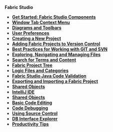 <strong>Fabric Studio<strong>
<ul>

<li><a href="/articles/04_fabric_studio/01_UI_components_and_menus.md">Get Started: Fabric Studio Components</a></li>
<li><a href="/articles/04_fabric_studio/02_window_tab_context_menu.md">Window Tab Context Menu</li>
<studio><li><a href="/articles/04_fabric_studio/03_diagram_and_toolbars.md">Diagrams and Toolbars</li></studio>
<studio><li><a href="/articles/04_fabric_studio/04_user_preferences.md">User Preferences</a></li></studio>
<studio><li><a href="/articles/04_fabric_studio/05_creating_a_new_project.md">Creating a New Project</a></li></studio>
<studio><li><a href="/articles/04_fabric_studio/06_adding_fabric_projects_to_version_control.md">Adding Fabric Projects to Version Control</a></li></studio>
<studio><li><a href="/articles/04_fabric_studio/07_best_practices_for_working_with_GIT_and_SVN.md">Best Practices for Working with GIT and SVN</a></li></studio>
<web><li><a href="/articles/04_fabric_studio/21_web_file_explorer_and_navigation.md">Exploring, Navigating and Managing Files</a></li></web>
<web><li><a href="/articles/04_fabric_studio/22_web_search.md">Search for Terms and Content</a></li></web>
<li><a href="/articles/04_fabric_studio/08_fabric_project_tree.md">Fabric Project Tree</a></li>
<li><a href="/articles/04_fabric_studio/09_logic_files_and_categories.md">Logic Files and Categories</a></li>
<studio><li><a href="/articles/04_fabric_studio/10_fabric_studio_validating_java_code_within_a_project.md">Fabric Studio Java Code Validation</a></li></studio>
<studio><li><a href="/articles/04_fabric_studio/11_fabric_studio_exporting_and_importing%20a_fabric_project.md">Exporting and Importing a Fabric Project</a></li></studio>
<li><a href="/articles/04_fabric_studio/12_shared_objects.md">Shared Objects</a></li>
<studio><li><a href="/articles/04_fabric_studio/04a_IntelliJ/01_intelliJ_overview.md">IntelliJ IDE</a></li></studio>
<web><li><a href="/articles/04_fabric_studio/12_shared_objects.md">Shared Objects</a></li></web>
<web><li><a href="/articles/04_fabric_studio/26_web_basic_editing.md">Basic Code Editing</li></web>
<web><li><a href="/articles//04_fabric_studio/24_web_debug.md">Code Debugging</a></li></web>
<web><li><a href="/articles/04_fabric_studio/23_web_versioncontrol.md">Using Source Control</a></li></web>
<web><li><a href="/articles//04_fabric_studio/25_web_data_explorer.md">DB Interface Explorer</a></li></web>
<web><li><a href="/articles//04_fabric_studio/27_web_productivity_tips.md">Productivity Tips</a></li></web>

</ul>

